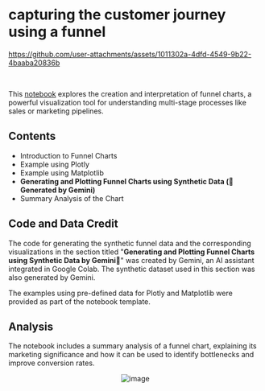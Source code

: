 # capturing the customer journey using a funnel



https://github.com/user-attachments/assets/1011302a-4dfd-4549-9b22-4baaba20836b


<br>




This [notebook](https://github.com/Kmohamedalie/Funnel-Chart-Customer_Analytics/blob/master/Funnel_Chart_%F0%9F%8C%AA%EF%B8%8F%F0%9F%93%88.ipynb) explores the creation and interpretation of funnel charts, a powerful visualization tool for understanding multi-stage processes like sales or marketing pipelines.


## Contents

- Introduction to Funnel Charts
- Example using Plotly
- Example using Matplotlib
- **Generating and Plotting Funnel Charts using Synthetic Data (🤖 Generated by Gemini)**
- Summary Analysis of the Chart

## Code and Data Credit

The code for generating the synthetic funnel data and the corresponding visualizations in the section titled "**Generating and Plotting Funnel Charts using Synthetic Data by Gemini🤖**" was created by Gemini, an AI assistant integrated in Google Colab. The synthetic dataset used in this section was also generated by Gemini.

The examples using pre-defined data for Plotly and Matplotlib were provided as part of the notebook template.

## Analysis

The notebook includes a summary analysis of a funnel chart, explaining its marketing significance and how it can be used to identify bottlenecks and improve conversion rates.

<div align="center">

![image](https://github.com/user-attachments/assets/53a058b4-38b8-4f3e-a0cd-4d78afdcd379)

</div>





